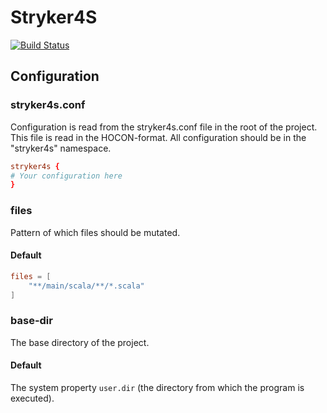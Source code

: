# Stryker4S

[![Build Status](https://travis-ci.org/stryker-mutator/stryker4s.svg?branch=master)](https://travis-ci.org/stryker-mutator/stryker4s)

## Configuration

### stryker4s.conf

Configuration is read from the stryker4s.conf file in the root of the project. This file is read in the HOCON-format. All configuration should be in the "stryker4s" namespace.

```conf
stryker4s {
# Your configuration here
}
```

### files

Pattern of which files should be mutated.

#### Default

```conf
files = [
    "**/main/scala/**/*.scala"
]
```

### base-dir

The base directory of the project.

#### Default

The system property `user.dir` (the directory from which the program is executed).
